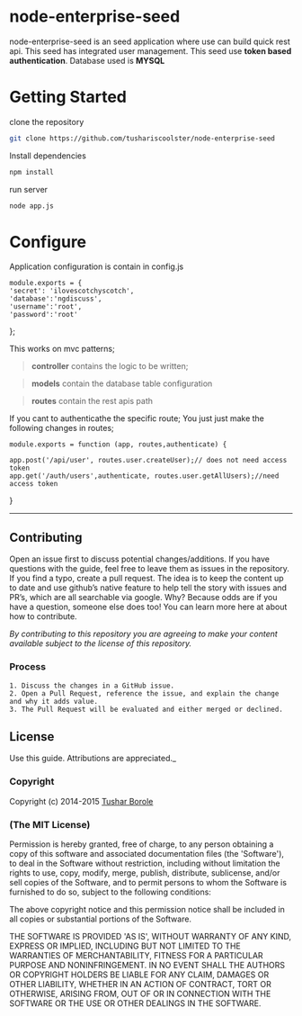 # node-enterprise-seed

node-enterprise-seed is an seed application where use can build quick rest api. This seed has integrated user management. This seed use **token based authentication**. Database used is **MYSQL**



# Getting Started

clone the repository 

```sh
git clone https://github.com/tushariscoolster/node-enterprise-seed
```

Install dependencies

```sh
npm install 
```

run server

```sh
node app.js 
```

# Configure

Application configuration is contain in config.js

    module.exports = {
    'secret': 'ilovescotchyscotch',
    'database':'ngdiscuss',
    'username':'root',
    'password':'root'
};



This works on mvc patterns;

> **controller** contains the logic to be written;

> **models** contain the database table configuration

> **routes** contain the rest apis path

If you cant to authenticathe the specific route;
You just just make the following changes in routes;

    module.exports = function (app, routes,authenticate) {

    app.post('/api/user', routes.user.createUser);// does not need access token
    app.get('/auth/users',authenticate, routes.user.getAllUsers);//need access token



}




----------

## Contributing

Open an issue first to discuss potential changes/additions. If you have questions with the guide, feel free to leave them as issues in the repository. If you find a typo, create a pull request. The idea is to keep the content up to date and use github’s native feature to help tell the story with issues and PR’s, which are all searchable via google. Why? Because odds are if you have a question, someone else does too! You can learn more here at about how to contribute.

*By contributing to this repository you are agreeing to make your content available subject to the license of this repository.*

### Process
    1. Discuss the changes in a GitHub issue.
    2. Open a Pull Request, reference the issue, and explain the change and why it adds value.
    3. The Pull Request will be evaluated and either merged or declined.

## License

 Use this guide. Attributions are appreciated._

### Copyright

Copyright (c) 2014-2015 [Tushar Borole](http://www.tusharborole.com)

### (The MIT License)
Permission is hereby granted, free of charge, to any person obtaining
a copy of this software and associated documentation files (the
'Software'), to deal in the Software without restriction, including
without limitation the rights to use, copy, modify, merge, publish,
distribute, sublicense, and/or sell copies of the Software, and to
permit persons to whom the Software is furnished to do so, subject to
the following conditions:

The above copyright notice and this permission notice shall be
included in all copies or substantial portions of the Software.

THE SOFTWARE IS PROVIDED 'AS IS', WITHOUT WARRANTY OF ANY KIND,
EXPRESS OR IMPLIED, INCLUDING BUT NOT LIMITED TO THE WARRANTIES OF
MERCHANTABILITY, FITNESS FOR A PARTICULAR PURPOSE AND NONINFRINGEMENT.
IN NO EVENT SHALL THE AUTHORS OR COPYRIGHT HOLDERS BE LIABLE FOR ANY
CLAIM, DAMAGES OR OTHER LIABILITY, WHETHER IN AN ACTION OF CONTRACT,
TORT OR OTHERWISE, ARISING FROM, OUT OF OR IN CONNECTION WITH THE
SOFTWARE OR THE USE OR OTHER DEALINGS IN THE SOFTWARE.

